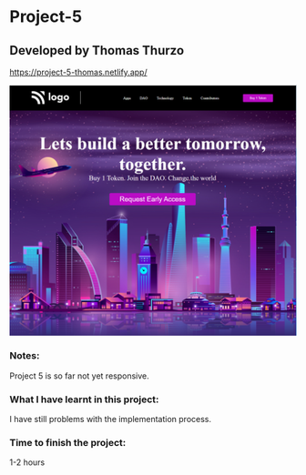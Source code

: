 # Project-5
## Developed by Thomas Thurzo

https://project-5-thomas.netlify.app/


![Website Logo](./assets/website5.png)

### Notes:

Project 5 is so far not yet responsive. 


### What I have learnt in this project:

I have still problems with the implementation process.


### Time to finish the project:

1-2 hours